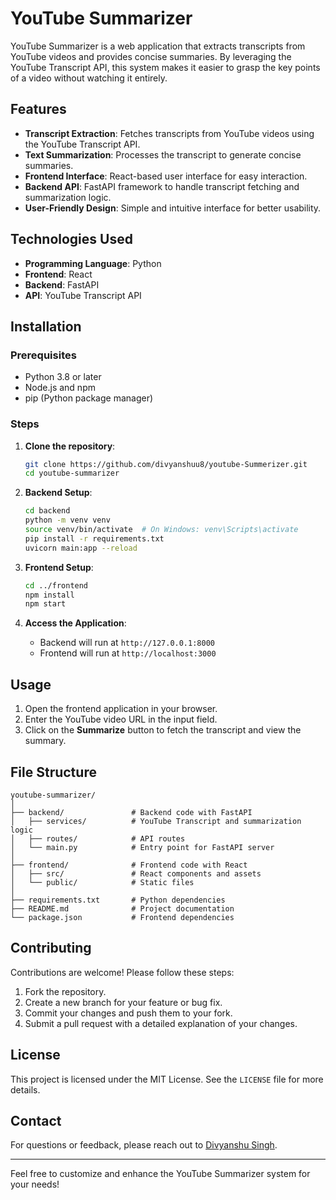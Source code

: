 # YouTube Summarizer

YouTube Summarizer is a web application that extracts transcripts from YouTube videos and provides concise summaries. By leveraging the YouTube Transcript API, this system makes it easier to grasp the key points of a video without watching it entirely.

## Features

- **Transcript Extraction**: Fetches transcripts from YouTube videos using the YouTube Transcript API.
- **Text Summarization**: Processes the transcript to generate concise summaries.
- **Frontend Interface**: React-based user interface for easy interaction.
- **Backend API**: FastAPI framework to handle transcript fetching and summarization logic.
- **User-Friendly Design**: Simple and intuitive interface for better usability.

## Technologies Used

- **Programming Language**: Python
- **Frontend**: React
- **Backend**: FastAPI
- **API**: YouTube Transcript API

## Installation

### Prerequisites
- Python 3.8 or later
- Node.js and npm
- pip (Python package manager)

### Steps

1. **Clone the repository**:
    ```bash
    git clone https://github.com/divyanshuu8/youtube-Summerizer.git
    cd youtube-summarizer
    ```

2. **Backend Setup**:
    ```bash
    cd backend
    python -m venv venv
    source venv/bin/activate  # On Windows: venv\Scripts\activate
    pip install -r requirements.txt
    uvicorn main:app --reload
    ```

3. **Frontend Setup**:
    ```bash
    cd ../frontend
    npm install
    npm start
    ```

4. **Access the Application**:
   - Backend will run at `http://127.0.0.1:8000`
   - Frontend will run at `http://localhost:3000`

## Usage

1. Open the frontend application in your browser.
2. Enter the YouTube video URL in the input field.
3. Click on the **Summarize** button to fetch the transcript and view the summary.

## File Structure

```
youtube-summarizer/
│
├── backend/               # Backend code with FastAPI
│   ├── services/          # YouTube Transcript and summarization logic
│   ├── routes/            # API routes
│   └── main.py            # Entry point for FastAPI server
│
├── frontend/              # Frontend code with React
│   ├── src/               # React components and assets
│   └── public/            # Static files
│
├── requirements.txt       # Python dependencies
├── README.md              # Project documentation
└── package.json           # Frontend dependencies
```

## Contributing

Contributions are welcome! Please follow these steps:

1. Fork the repository.
2. Create a new branch for your feature or bug fix.
3. Commit your changes and push them to your fork.
4. Submit a pull request with a detailed explanation of your changes.

## License

This project is licensed under the MIT License. See the `LICENSE` file for more details.

## Contact

For questions or feedback, please reach out to [Divyanshu Singh](mailto:singhdivyanshu975@gmail.com).

---

Feel free to customize and enhance the YouTube Summarizer system for your needs!
